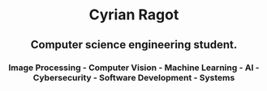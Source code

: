 <h1 align="center">Cyrian Ragot</h1>
<h2 align="center">Computer science engineering student.</h2>
<h3 align="center">Image Processing - Computer Vision - Machine Learning - AI - Cybersecurity - Software Development - Systems</h3>
